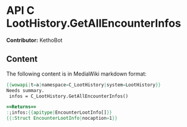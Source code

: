 # API C LootHistory.GetAllEncounterInfos

**Contributor:** KethoBot

## Content

The following content is in MediaWiki markdown format:

```mediawiki
{{wowapi|t=a|namespace=C_LootHistory|system=LootHistory}}
Needs summary.
 infos = C_LootHistory.GetAllEncounterInfos()

==Returns==
:;infos:{{apitype|EncounterLootInfo[]}}
{{:Struct EncounterLootInfo|nocaption=1}}
```